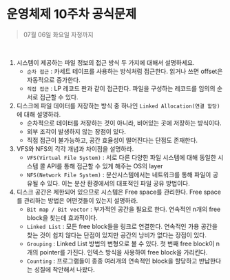 # 운영체제 10주차 공식문제

> 07월 06일 화요일 자정까지

<br>

1. 시스템이 제공하는 파일 정보의 접근 방식 두 가지에 대해서 설명하세요.
   - `순차 접근` : 카세트 테이프를 사용하는 방식처럼 접근한다. 읽거나 쓰면 offset은 자동적으로 증가한다.
   - `직접 접근` : LP 레코드 판과 같이 접근한다. 파일을 구성하는 레코드를 임의의 순서로 접근할 수 있다.
2. 디스크에 파일 데이터를 저장하는 방식 중 하나인 `Linked Allocation(연결 할당)`에 대해 설명하라.
   - 순차적으로 데이터를 저장하는 것이 아니라, 비어있는 곳에 저장하는 방식이다.
   - 외부 조각이 발생하지 않는 장점이 있다.
   - 직접 접근이 불가능하고, 공간 효율성이 떨어진다는 단점도 존재한다.
3. VFS와 NFS의 각각 개념과 차이점을 설명하라.
   - `VFS(Virtual File System)` : 서로 다른 다양한 파일 시스템에 대해 동일한 시스템 콜 API를 통해 접근할 수 있게 해주는 OS의 layer
   - `NFS(Network File System)` : 분산시스템에서는 네트워크를 통해 파일이 공유될 수 있다. 이는 분산 환경에서의 대표적인 파일 공유 방법이다.
4. 디스크 공간은 제한되어 있으므로 시스템은 Free space를 관리한다. Free space를 관리하는 방법은 어떤것들이 있는지 설명하라.
   - `Bit map / Bit vector` : 부가적인 공간을 필요로 한다. 연속적인 n개의 free block을 찾는데 효과적이다.
   - `Linked List` : 모든 free block들을 링크로 연결한다. 연속적인 가용 공간을 찾는 것이 쉽지 않다는 단점이 있지만 공간의 낭비가 없다는 장점이 있다.
   - `Grouping` : Linked List 방법의 변형으로 볼 수 있다. 첫 번째 free block이 n개의 pointer를 가진다. 인덱스 방식을 사용하여 free block을 가리킨다.
   - `Counting` : 프로그램들이 종종 여러개의 연속적인 block을 할당하고 반납한다는 성질에 착안해서 나왔다.

